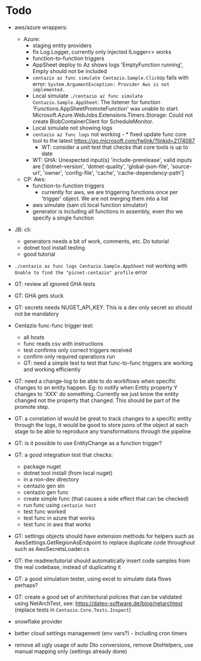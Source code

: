 # Todo
- aws/azure wrappers:
  - Azure:
    - staging entity providers 
    - fix Log.Logger, currently only injected ILogger<> works 
    - function-to-function triggers
    - AppSheet deploy to Az shows logs 'EmptyFunction running', Empty should not be included
    - `centazio az func simulate Centazio.Sample.ClickUp` fails with error: `System.ArgumentException: Provider Aws is not implemented.`
    - Local simulate `./centazio az func simulate Centazio.Sample.AppSheet`: 
        The listener for function 'Functions.AppSheetPromoteFunction' was unable to start. 
            Microsoft.Azure.WebJobs.Extensions.Timers.Storage: Could not create BlobContainerClient for ScheduleMonitor.
    - Local simulate not showing logs
    - `centazio az func logs` not working - * fixed update func core tool to the latest https://go.microsoft.com/fwlink/?linkid=2174087
      - WT: consider a unit test that checks that core tools is up to date
    - WT: GHA: Unexpected input(s) 'include-prerelease', valid inputs are ['dotnet-version', 'dotnet-quality', 'global-json-file', 'source-url', 'owner', 'config-file', 'cache', 'cache-dependency-path']
  - CP: Aws:
    - function-to-function triggers
      - currently for aws, we are triggering functions once per 'trigger' object.  We are not merging them into a list
    - aws simulate (sam cli local function simulator)
    - generator is including all functions in assembly, even tho we specify a single function    
- JB: cli:
  - generators needs a bit of work, comments, etc. Do tutorial
  - dotnet tool install testing
  - good tutorial

- `./centazio az func logs Centazio.Sample.AppSheet` not working with `Unable to find the "picnet-centazio" profile` error

- GT: review all ignored GHA tests
- GT: GHA gets stuck
- GT: secrets needs NUGET_API_KEY.  This is a dev only secret so should not be mandatory
- Centazio func-func trigger test: 
  - all hosts
  - func reads csv with instructions 
  - test confirms only correct triggers received 
  - confirm only required operations run
  - GT: need a simple test to test that func-to-func triggers are working and working efficiently
- GT: need a change-log to be able to do workflows when specific changes to an entity happen. Eg:
  to notify when Entity property Y changes to 'XXX' do something.  Currently we just know the entity changed
  not the property that changed.  This should be part of the promote step.
- GT: a correlation id would be great to track changes to a specific entity through the logs, it would be good to
    store jsons of the object at each stage to be able to reproduce any transformations through the pipeline
- GT: is it possible to use EntityChange as a function trigger? 
- GT: a good integration test that checks:
  - package nuget
  - dotnet tool install (from local nuget)
  - in a non-dev directory
  - centazio gen sln
  - centazio gen func
  - create simple func (that causes a side effect that can be checked)
  - run func using `centazio host`
  - test func worked
  - test func in azure that works
  - test func in aws that works
- GT: settings objects should have extension methods for helpers such as AwsSettings.GetRegionAsEndpoint to
    replace duplicate code throughout such as AwsSecretsLoader.cs
- GT: the readme/tutorial should automatically insert code samples from the real codebase, instead of duplicating it
- GT: a good simulation tester, using excel to simulate data flows perhaps?
- GT: create a good set of architectural policies that can be validated using NetArchTest, 
    see: https://dateo-software.de/blog/netarchtest (replace tests in `Centazio.Core.Tests.Inspect`)

- snowflake provider
- better cloud settings management (env vars?) - including cron timers
- remove all ugly usage of auto Dto conversions, remove DtoHelpers, use manual mapping only (settings already done)
 
